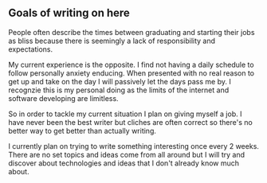 ## Goals of writing on here

People often describe the times between graduating and starting their jobs as bliss because there is seemingly a lack of responsibility and expectations.

My current experience is the opposite. I find not having a daily schedule to follow personally anxiety enducing. When presented with no real reason to get up and take on the day I will passively let the days pass me by. I recognzie this is my personal doing as the limits of the internet and software developing are limitless.

So in order to tackle my current situation I plan on giving myself a job. I have never been the best writer but cliches are often correct so there's no better way to get better than actually writing.

I currently plan on trying to write something interesting once every 2 weeks. There are no set topics and ideas come from all around but I will try and discover about technologies and ideas that I don't already know much about.